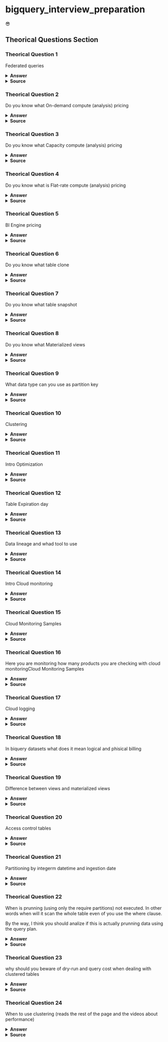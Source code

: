 # bigquery_interview_preparation
:sunglasses: 

## Theorical Questions Section

### Theorical Question 1

Federated queries

<details><summary><b>Answer</b></summary>
Federated queries let you read data from external sources  (not stored in bigquery)
</details>

<details><summary><b>Source</b></summary>
https://cloud.google.com/bigquery/docs/introduction
</details>

### Theorical Question 2

Do you know what On-demand compute (analysis) pricing

<details><summary><b>Answer</b></summary>
By default, queries are billed using the on-demand (per TB) pricing model, where you pay for the data scanned by your queries.

With on-demand pricing, you will generally have access to up to 2,000 concurrent slots, shared among all queries in a single project. Periodically, BigQuery will temporarily burst beyond this limit to accelerate smaller queries. In addition, you might occasionally have fewer slots available if there is a high amount of contention for on-demand capacity in a specific location.
</details>

<details><summary><b>Source</b></summary>
https://cloud.google.com/bigquery/pricing#storage
</details>

### Theorical Question 3

Do you know what Capacity compute (analysis) pricing

<details><summary><b>Answer</b></summary>
Pricing for BigQuery editions is based on units of compute (slot hours) and offers pay as you go pricing (with autoscaling) and optional one year and three year commitments. 
</details>

<details><summary><b>Source</b></summary>
https://cloud.google.com/bigquery/pricing#storage
</details>

### Theorical Question 4

Do you know what is Flat-rate compute (analysis) pricing

<details><summary><b>Answer</b></summary>
When you enroll in capacity pricing, you purchase dedicated query processing capacity, measured in BigQuery slots. Your queries consume this capacity, and you are not billed for bytes processed. If your capacity demands exceed your committed capacity, BigQuery will queue up slots, and you will not be charged additional fees.  
</details>

<details><summary><b>Source</b></summary>
https://cloud.google.com/bigquery/pricing#storage
</details>

### Theorical Question 5

BI Engine pricing

<details><summary><b>Answer</b></summary>
BI Engine accelerates SQL queries by caching BigQuery data in memory. The amount of data stored is constrained by the amount of capacity you purchase. To purchase BI Engine capacity, create a BI Engine reservation in the project where queries will be run.
</details>

<details><summary><b>Source</b></summary>
https://cloud.google.com/bigquery/pricing#storage
</details>

### Theorical Question 6

Do you know what table clone

<details><summary><b>Answer</b></summary>
Table clones are lightweight, writable copies of standard tables. BigQuery only stores the delta between a table clone and its base table.
</details>

<details><summary><b>Source</b></summary>
https://cloud.google.com/bigquery/docs/storage_overview
</details>


### Theorical Question 7

Do you know what table snapshot

<details><summary><b>Answer</b></summary>
Table snapshots are point-in-time copies of tables. Table snapshots are read-only, but you can restore a table from a table snapshot. BigQuery only stores the delta between a table snapshot and its base table.
</details>

<details><summary><b>Source</b></summary>
https://cloud.google.com/bigquery/docs/storage_overview
</details>


### Theorical Question 8

Do you know what Materialized views

<details><summary><b>Answer</b></summary>
Table snapshots are point-in-time copies of tables. Table snapshots are read-only, but you can restore a table from a table snapshot. BigQuery only stores the delta between a table snapshot and its base table.
</details>

<details><summary><b>Source</b></summary>
https://cloud.google.com/bigquery/docs/storage_overview
</details>

### Theorical Question 9

What data type can you use as partition key

<details><summary><b>Answer</b></summary>
A time-unit column, such as a DATE or DATETIME column.

An integer column

The time when the data was ingested. In this case, BigQuery automatically stores the ingestion time in a pseudo-column that is not part of the table schema.
</details>

<details><summary><b>Source</b></summary>
https://cloud.google.com/bigquery/docs/storage_overview
</details>


### Theorical Question 10

Clustering

<details><summary><b>Answer</b></summary>

![Image](img/clusteringBigQuery.png "clusteringBigQuery")

![Image](img/clusteringBigQuery_part2.png "clusteringBigQuery_part2")

</details>

<details><summary><b>Source</b></summary>
https://cloud.google.com/bigquery/docs/storage_overview
</details>

### Theorical Question 11

Intro Optimization

<details><summary><b>Answer</b></summary>

![Image](img/IntroQueryPlan.png "IntroQueryPlan")

</details>

<details><summary><b>Source</b></summary>
https://cloud.google.com/bigquery/docs/storage_overview
</details>

### Theorical Question 12

Table Expiration day

<details><summary><b>Answer</b></summary>

![Image](img/tableExpiration.png "tableExpiration")

</details>

<details><summary><b>Source</b></summary>
https://cloud.google.com/bigquery/docs/managing-tables#sql_1
</details>

### Theorical Question 13

Data lineage and whad tool to use

<details><summary><b>Answer</b></summary>

Data lineage is a Dataplex feature that lets you track how data moves through your systems: where it comes from, where it is passed to, and what transformations are applied to it. 

</details>

<details><summary><b>Source</b></summary>
https://cloud.google.com/bigquery/docs/managing-tables#sql_1
</details>

### Theorical Question 14

Intro Cloud monitoring

<details><summary><b>Answer</b></summary>

![Image](img/cloudMonitoring.png "cloudMonitoring") 

![Image](img/introCloudMonitoringPerformance.png "introCloudMonitoringPerformance") 

</details>

<details><summary><b>Source</b></summary>
https://cloud.google.com/monitoring/dashboards
</details>

### Theorical Question 15

Cloud Monitoring Samples

<details><summary><b>Answer</b></summary>

https://cloud.google.com/monitoring/docs/samples

https://cloud.google.com/docs/samples

</details>

<details><summary><b>Source</b></summary>
https://cloud.google.com/monitoring/dashboards
</details>

### Theorical Question 16

Here you are monitoring how many products you are checking with cloud monitoringCloud Monitoring Samples

<details><summary><b>Answer</b></summary>

![Image](img/projectsByMonitoring.png "projectsByMonitoring") 

</details>

<details><summary><b>Source</b></summary>
https://www.youtube.com/watch?v=_FKdug6B5FM
</details>

### Theorical Question 17

Cloud logging

<details><summary><b>Answer</b></summary>

If you want to execute some action and see the result in real time there is a streaming log options that can show that streaming in the cloud logging service UI or in console using gcloud

![Image](img/cloudLogging.png "cloudLogging") 

</details>

<details><summary><b>Source</b></summary>
https://www.youtube.com/watch?v=IlUCyV8mcS0
</details>




### Theorical Question 18

In biquery datasets what does it mean logical and phisical billing

<details><summary><b>Answer</b></summary>

If you want to execute some action and see the result in real time there is a streaming log options that can show that streaming in the cloud logging service UI or in console using gcloud

![Image](img/phisycalLogicalBillingBiquery.png "phisycalLogicalBillingBiquery") 

![Image](img/physicalLogicalBigquery_part2.png "physicalLogicalBigquery_part2") 

</details>

<details><summary><b>Source</b></summary>
https://cloud.google.com/bigquery/docs/datasets
</details>

### Theorical Question 19

Difference between views and materialized views

<details><summary><b>Answer</b></summary>

If you want to execute some action and see the result in real time there is a streaming log options that can show that streaming in the cloud logging service UI or in console using gcloud

![Image](img/phisycalLogicalBillingBiquery.png "phisycalLogicalBillingBiquery") 

![Image](img/physicalLogicalBigquery_part2.png "physicalLogicalBigquery_part2") 

</details>

<details><summary><b>Source</b></summary>
https://cloud.google.com/bigquery/docs/datasets
</details>

### Theorical Question 20

Access control tables

<details><summary><b>Answer</b></summary> 

![Image](img/AccescontrolToTables.png "AccescontrolToTables") 

</details>

<details><summary><b>Source</b></summary>
https://cloud.google.com/bigquery/docs/datasets
</details>


### Theorical Question 21

Partitioning by integerm datetime and ingestion date

<details><summary><b>Answer</b></summary>

![Image](img/timeUnitPartitioning.png "timeUnitPartitioning") 

![Image](img/integerPartitioning.png "integerPartitioning") 

![Image](img/ingestionDatePartitioningPart1.png "ingestionDatePartitioningPart1") 

![Image](img/ingestionDatePartitioningPart2.png "ingestionDatePartitioningPart2") 

</details>

<details><summary><b>Source</b></summary>
https://cloud.google.com/bigquery/docs/datasets
</details>


### Theorical Question 22

When is prunning (using only the require partitions) not executed.
In other words when will it scan the whole table even of you use the where clause.

By the way, I think you should analize if this is actually prunning data using the query plan.

<details><summary><b>Answer</b></summary>

![Image](img/notPrunning.png "notPrunning") 

![Image](img/constantInWhereClause.png "constantInWhereClause") 
 

</details>

<details><summary><b>Source</b></summary>
https://cloud.google.com/bigquery/docs/datasets
</details>



### Theorical Question 23

why should you beware of dry-run and query cost when dealing with clustered tables

<details><summary><b>Answer</b></summary>

When you query a clustered table, you do not receive an accurate query cost estimate before query execution because the number of storage blocks to be scanned is not known before query execution. The final cost is determined after query execution is complete and is based on the specific storage blocks that were scanned.

</details>

<details><summary><b>Source</b></summary>
https://cloud.google.com/bigquery/docs/clustered-tables
</details>


### Theorical Question 24

When to use clustering (reads the rest of the page and the videos about performance)

<details><summary><b>Answer</b></summary>

When you query a clustered table, you do not receive an accurate query cost estimate before query execution because the number of storage blocks to be scanned is not known before query execution. The final cost is determined after query execution is complete and is based on the specific storage blocks that were scanned.

</details>

<details><summary><b>Source</b></summary>
https://cloud.google.com/bigquery/docs/clustered-tables
</details>


